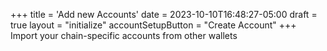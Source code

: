 +++
title = 'Add new Accounts'
date = 2023-10-10T16:48:27-05:00
draft = true
layout = "initialize"
accountSetupButton = "Create Account"
+++
Import your chain-specific accounts from other wallets
